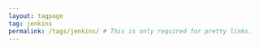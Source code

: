 ```yaml
---
layout: tagpage
tag: jenkins
permalink: /tags/jenkins/ # This is only required for pretty links.
---
```

